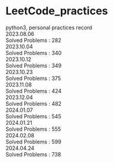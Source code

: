 # LeetCode_practices
python3, personal practices record\
2023.08.06\
Solved Problems : 282\
2023.10.04\
Solved Problems : 340\
2023.10.12\
Solved Problems : 349\
2023.10.23\
Solved Problems : 375\
2023.11.08\
Solved Problems : 424\
2023.12.04\
Solved Problems : 482\
2024.01.07\
Solved Problems : 545\
2024.01.21\
Solved Problems : 555\
2024.02.08\
Solved Problems : 599\
2024.04.24\
Solved Problems : 738